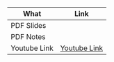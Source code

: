 
| What | Link |
| ---- | ---- |
| PDF Slides |  |
| PDF Notes |  |
| Youtube Link | [Youtube Link]() |